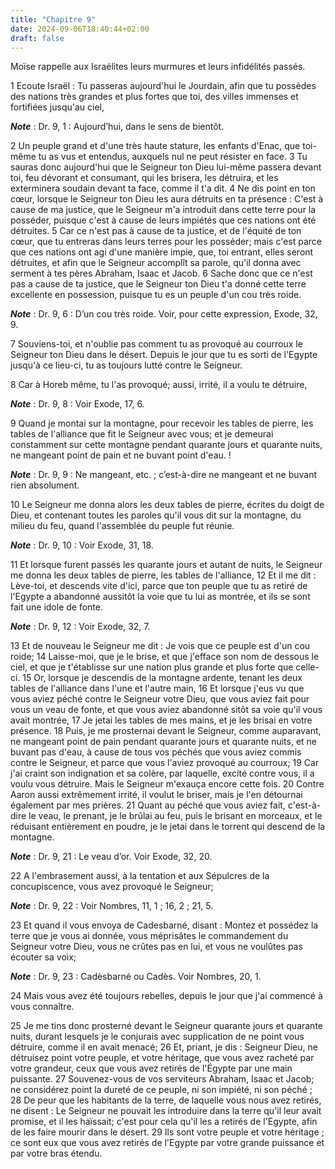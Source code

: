```yaml
---
title: "Chapitre 9"
date: 2024-09-06T18:40:44+02:00
draft: false
---
```



Moïse rappelle aux Israélites leurs murmures et leurs infidélités passés.


1 Ecoute Israël : Tu passeras aujourd'hui le Jourdain, afin que tu possèdes des nations très grandes et plus fortes que toi, des villes immenses et fortifiées jusqu'au ciel,

***Note*** :  Dr. 9, 1 : Aujourd’hui, dans le sens de bientôt.

2 Un peuple grand et d'une très haute stature, les enfants d'Enac, que toi-même tu as vus et entendus, auxquels nul ne peut résister en face. 3 Tu sauras donc aujourd'hui que le Seigneur ton Dieu lui-même passera devant toi, feu dévorant et consumant, qui les brisera, les détruira, et les exterminera soudain devant ta face, comme il t'a dit. 4 Ne dis point en ton cœur, lorsque le Seigneur ton Dieu les aura détruits en ta présence : C'est à cause de ma justice, que le Seigneur m'a introduit dans cette terre pour la posséder, puisque c'est à cause de leurs impiétés que ces nations ont été détruites. 5 Car ce n'est pas à cause de ta justice, et de l'équité de ton cœur, que tu entreras dans leurs terres pour les posséder; mais c'est parce que ces nations ont agi d'une manière impie, que, toi entrant, elles seront détruites, et afin que le Seigneur accomplît sa parole, qu'il donna avec serment à tes pères Abraham, Isaac et Jacob. 6 Sache donc que ce n'est pas a cause de ta justice, que le Seigneur ton Dieu t'a donné
cette terre excellente en possession, puisque tu es un peuple d'un cou très roide.

***Note*** :  Dr. 9, 6 : D’un cou très roide. Voir, pour cette expression, Exode, 32, 9.


7 Souviens-toi, et n'oublie pas comment tu as provoqué au courroux le Seigneur ton Dieu dans le désert. Depuis le jour que tu es sorti de l'Egypte jusqu'à ce lieu-ci, tu as toujours lutté contre le Seigneur.


8 Car à Horeb même, tu l'as provoqué; aussi, irrité, il a voulu te détruire,

***Note*** :  Dr. 9, 8 : Voir Exode, 17, 6.

9 Quand je montai sur la montagne, pour recevoir les tables de pierre, les tables de l'alliance que fit le Seigneur avec vous; et je demeurai constamment sur cette montagne pendant quarante jours et quarante nuits, ne mangeant point de pain et ne buvant point d'eau. !

***Note*** :  Dr. 9, 9 : Ne mangeant, etc. ; c’est-à-dire ne mangeant et ne buvant rien absolument.

10 Le Seigneur me donna alors les deux tables de pierre, écrites du doigt de Dieu, et contenant toutes les paroles qu'il vous dit sur la montagne, du milieu du feu, quand l'assemblée du peuple fut réunie.

***Note*** :  Dr. 9, 10 : Voir Exode, 31, 18.

11 Et lorsque furent passés les quarante jours et autant de nuits, le Seigneur me donna les deux tables de pierre, les tables de l'alliance, 12 Et il me dit : Lève-toi, et descends vite d'ici, parce que ton peuple que tu as retiré de l'Egypte a abandonné aussitôt la voie que tu lui as montrée, et ils se sont fait une idole de fonte.

***Note*** :  Dr. 9, 12 : Voir Exode, 32, 7.

13 Et de nouveau le Seigneur me dit : Je vois que ce peuple est d'un cou roide; 14 Laisse-moi, que je le brise, et que j'efface son nom de dessous le ciel, et que je t'établisse sur une nation plus grande et plus forte que celle-ci. 15 Or, lorsque je descendis de la montagne ardente, tenant les deux tables de l'alliance dans l'une et l'autre main, 16 Et lorsque j'eus vu que vous aviez péché contre le Seigneur votre Dieu, que vous aviez fait pour vous un veau de fonte, et que vous aviez abandonné sitôt sa voie qu'il vous avait montrée, 17 Je jetai les tables de mes mains, et je les brisai en votre présence. 18 Puis, je me prosternai devant le Seigneur, comme auparavant, ne mangeant point de pain pendant quarante jours et quarante nuits, et ne buvant pas d'eau, à cause de tous vos péchés que vous aviez commis contre le Seigneur, et parce que vous l'aviez provoqué au courroux; 19 Car j'ai craint son indignation et sa colère, par laquelle, excité contre vous, il a voulu vous détruire. Mais le Seigneur m'exauça encore
cette fois. 20 Contre Aaron aussi extrêmement irrité, il voulut le briser, mais je l'en détournai également par mes prières. 21 Quant au péché que vous aviez fait, c'est-à-dire le veau, le prenant, je le brûlai au feu, puis le brisant en morceaux, et le réduisant entièrement en poudre, je le jetai dans le torrent qui descend de la montagne.

***Note*** :  Dr. 9, 21 : Le veau d’or. Voir Exode, 32, 20.


22 A l'embrasement aussi, à la tentation et aux Sépulcres de la concupiscence, vous avez provoqué le Seigneur;

***Note*** :  Dr. 9, 22 : Voir Nombres, 11, 1 ; 16, 2 ; 21, 5.

23 Et quand il vous envoya de Cadesbarné, disant : Montez et possédez la terre que je vous ai donnée, vous méprisâtes le commandement du Seigneur votre Dieu, vous ne crûtes pas en lui, et vous ne voulûtes pas écouter sa voix;

***Note*** :  Dr. 9, 23 : Cadèsbarné ou Cadès. Voir Nombres, 20, 1.

24 Mais vous avez été toujours rebelles, depuis le jour que j'ai commencé à vous connaître.


25 Je me tins donc prosterné devant le Seigneur quarante jours et quarante nuits, durant lesquels je le conjurais avec supplication de ne point vous détruire, comme il en avait menacé; 26 Et, priant, je dis : Seigneur Dieu, ne détruisez point votre peuple, et votre héritage, que vous avez racheté par votre grandeur, ceux que vous avez retirés de l'Égypte par une main puissante. 27 Souvenez-vous de vos serviteurs Abraham, Isaac et Jacob; ne considérez point la dureté de ce peuple, ni son impiété, ni son péché ; 28 De peur que les habitants de la terre, de laquelle vous nous avez retirés, ne disent : Le Seigneur ne pouvait les introduire dans la terre qu'il leur avait promise, et il les haïssait; c'est pour cela qu'il les a retirés de l'Egypte, afin de les faire mourir dans le désert. 29 Ils sont votre peuple et votre héritage ; ce sont eux que vous avez retirés de l'Egypte par votre grande puissance et par votre bras étendu.


